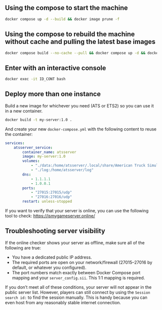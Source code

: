 ## Using the compose to start the machine

```bash
docker compose up -d --build && docker image prune -f
```

## Using the compose to rebuild the machine without cache and pulling the latest base images

```bash
docker compose build --no-cache --pull && docker compose up -d && docker image prune -f
```

## Enter with an interactive console

```bash
docker exec -it ID_CONT bash
```

## Deploy more than one instance

Build a new image for whichever you need (ATS or ETS2) so you can use it in a new container.

```bash
docker build -t my-server:1.0 .
```

And create your new `docker-compose.yml` with the following content to reuse the container:

```yml
services:
    atsserver_service:
        container_name: atsserver
        image: my-server:1.0
        volumes:
            - "./data:/home/atsserver/.local/share/American Truck Simulator"
            - "./log:/home/atsserver/log"
        dns:
            - 1.1.1.1
            - 1.0.0.1
        ports:
            - "27015:27015/udp"
            - "27016:27016/udp"
        restart: unless-stopped
```

If you want to verify that your server is online, you can use the following tool to check: https://ismygameserver.online/

## Troubleshooting server visibility

If the online checker shows your server as offline, make sure all of the following are true:

-   You have a dedicated public IP address.
-   The required ports are open on your network/firewall (27015–27016 by default, or whatever you configured).
-   The port numbers match exactly between Docker Compose port mapping and your `server_config.sii`. This 1:1 mapping is required.

If you don’t meet all of these conditions, your server will not appear in the public server list. However, players can still connect by using the `Session search id:` to find the session manually. This is handy because you can even host from any reasonably stable internet connection.
